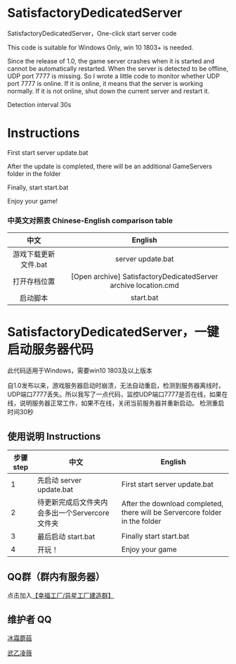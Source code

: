 # SatisfactoryDedicatedServer
SatisfactoryDedicatedServer，One-click start server code

This code is suitable for Windows Only, win 10 1803+ is needed.

Since the release of 1.0, the game server crashes when it is started and cannot be automatically restarted. When the server is detected to be offline, UDP port 7777 is missing. So I wrote a little code to monitor whether UDP port 7777 is online. If it is online, it means that the server is working normally. If it is not online, shut down the current server and restart it.

Detection interval 30s

# Instructions

First start server update.bat

After the update is completed, there will be an additional GameServers folder in the folder

Finally, start start.bat

Enjoy your game!

### 中英文对照表 Chinese-English comparison table

| 中文 | English |
|:---:|:---:|
| 游戏下载更新文件.bat | server update.bat |
| 打开存档位置 | [Open archive] SatisfactoryDedicatedServer archive location.cmd |
| 启动脚本| start.bat |

# SatisfactoryDe​​dicatedServer，一键启动服务器代码

此代码适用于Windows，需要win10 1803及以上版本

自1.0发布以来，游戏服务器启动时崩溃，无法自动重启，检测到服务器离线时，UDP端口7777丢失。所以我写了一点代码，监控UDP端口7777是否在线，如果在线，说明服务器正常工作，如果不在线，关闭当前服务器并重新启动。
检测重启时间30秒

## 使用说明 Instructions

| 步骤step | 中文| English |
|---|---|---|
| 1 |先启动 server update.bat|First start server update.bat|
| 2 |待更新完成后文件夹内会多出一个Servercore文件夹|After the download completed, there will be Servercore folder in the folder|
| 3 | 最后启动 start.bat|Finally start start.bat|
| 4 | 开玩！ | Enjoy your game |

## QQ群（群内有服务器）

点击加入[【幸福工厂/异星工厂建造群】](https://qm.qq.com/q/8fPrHJ44G4)

## 维护者 QQ

[冰霜蘑菇](https://wpa.qq.com/msgrd?v=3&uin=1056484009&site=qq&menu=yes)

[武乙凌薇](https://wpa.qq.com/msgrd?v=3&uin=2037466993&site=qq&menu=yes)
